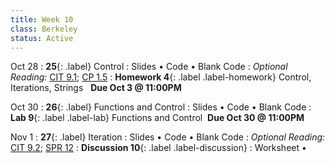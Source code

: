 ```yaml
---
title: Week 10
class: Berkeley
status: Active
---
```


Oct 28
: **25**{: .label} Control
  : Slides &#8226; Code &#8226; Blank Code
: *Optional Reading:* [CIT 9.1](https://inferentialthinking.com/chapters/09/1/Conditional_Statements.html); [CP 1.5](http://composingprograms.com/pages/15-control.html)
: **Homework 4**{: .label .label-homework} Control, Iterations, Strings &nbsp; **Due Oct 3 @ 11:00PM**

Oct 30
: **26**{: .label} Functions and Control
  : Slides &#8226; Code &#8226; Blank Code
: **Lab 9**{: .label .label-lab} Functions and Control &nbsp;**Due Oct 30 @ 11:00PM**

Nov 1
: **27**{: .label} Iteration
  : Slides &#8226; Code &#8226; Blank Code
: *Optional Reading:* [CIT 9.2](https://inferentialthinking.com/chapters/09/2/Iteration.html); [SPR 12](https://cs.stanford.edu/people/nick/py/python-for.html)
: **Discussion 10**{: .label .label-discussion}
  : Worksheet &#8226; 
  <!--[Solutions](./assignments/disc01-sols.pdf) -->